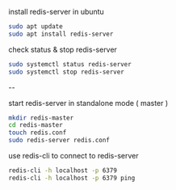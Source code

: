 


install redis-server in ubuntu

```bash
sudo apt update
sudo apt install redis-server
```

check status & stop redis-server

```bash
sudo systemctl status redis-server
sudo systemctl stop redis-server
```

--

start redis-server in standalone mode ( master )

```bash
mkdir redis-master
cd redis-master
touch redis.conf
sudo redis-server redis.conf
```

use redis-cli to connect to redis-server

```bash
redis-cli -h localhost -p 6379
redis-cli -h localhost -p 6379 ping
```
